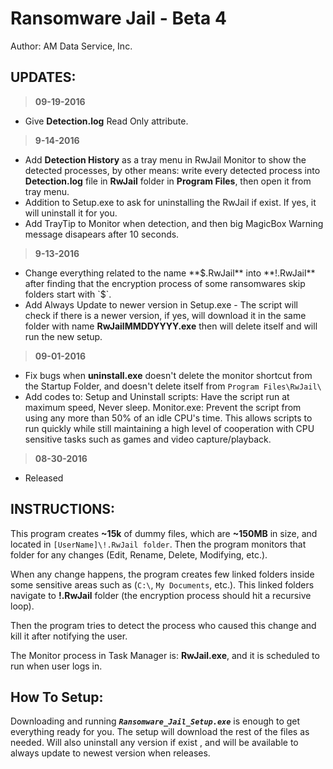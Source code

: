 # Ransomware Jail - Beta 4

Author: AM Data Service, Inc.

UPDATES:
----
>**09-19-2016**
- Give **Detection.log** Read Only attribute.

>**9-14-2016**
- Add **Detection History** as a tray menu in RwJail Monitor to show the detected processes, by other means: write every detected process into **Detection.log** file in **RwJail** folder in **Program Files**, then open it from tray menu.
- Addition to Setup.exe to ask for uninstalling the RwJail if exist. If yes, it will uninstall it for you.
- Add TrayTip to Monitor when detection, and then big MagicBox Warning message disapears after 10 seconds. 

>**9-13-2016**
- Change everything related to the name **$.RwJail** into **!.RwJail** after finding that the encryption process of some ransomwares skip folders start with `$`.
- Add Always Update to newer version in Setup.exe -
  The script will check if there is a newer version, if yes, will download it in the same folder with name **RwJailMMDDYYYY.exe** then will delete itself and will run the new setup.

>**09-01-2016**
- Fix bugs when **uninstall.exe** doesn't delete the monitor shortcut from the Startup Folder, and doesn't delete itself from `Program Files\RwJail\`
- Add codes to: Setup and Uninstall scripts: Have the script run at maximum speed, Never sleep.
                Monitor.exe: Prevent the script from using any more than 50% of an idle CPU's time. This allows scripts to run quickly while still maintaining a high level of cooperation with CPU sensitive tasks such as games and video capture/playback.

>**08-30-2016**
- Released

INSTRUCTIONS:
-------------
This program creates **~15k** of dummy files, which are **~150MB** in size, and located in `[UserName]\!.RwJail folder`.
Then the program monitors that folder for any changes (Edit, Rename, Delete, Modifying, etc.).

When any change happens, the program creates few linked folders inside some sensitive areas such as (`C:\`, `My Documents`, etc.). This linked folders navigate to **!.RwJail** folder (the encryption process should hit a recursive loop).

Then the program tries to detect the process who caused this change and kill it after notifying the user.

The Monitor process in Task Manager is: **RwJail.exe**, and it is scheduled to run when user logs in.

How To Setup:
-------------
Downloading and running ***`Ransomware_Jail_Setup.exe`*** is enough to get everything ready for you.
The setup will download the rest of the files as needed. Will also uninstall any version if exist , and will be available to always update to newest version when releases.

